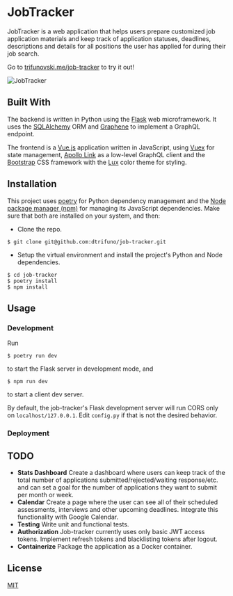 # JobTracker

JobTracker is a web application that helps users prepare customized job application materials and keep track of application statuses, deadlines, descriptions and details for all positions the user has applied for during their job search.

Go to [trifunovski.me/job-tracker](https://trifunovski/me/job-tracker) to try it out!

![JobTracker](https://raw.githubusercontent.com/dtrifuno/)

## Built With

The backend is written in Python using the [Flask](https://flask.palletsprojects.com/) web microframework. It uses the [SQLAlchemy](https://www.sqlalchemy.org/) ORM and [Graphene](https://graphene-python.org/) to implement a GraphQL endpoint.

The frontend is a [Vue.js](https://vuejs.org/) application written in JavaScript, using [Vuex](https://vuex.vuejs.org/) for state management, [Apollo Link](https://www.apollographql.com/docs/link/) as a low-level GraphQL client and the [Bootstrap](https://getbootstrap.com/) CSS framework with the [Lux](https://bootswatch.com/lux/) color theme for styling.

## Installation

This project uses [poetry](https://python-poetry.org/) for Python dependency management and the [Node package manager (npm)](https://www.npmjs.com/) for managing its JavaScript dependencies. Make sure that both are installed on your system, and then:

- Clone the repo.

```
$ git clone git@github.com:dtrifuno/job-tracker.git
```

- Setup the virtual environment and install the project's Python and Node dependencies.

```
$ cd job-tracker
$ poetry install
$ npm install
```

## Usage

### Development
Run 
```
$ poetry run dev
```
to start the Flask server in development mode, and
```
$ npm run dev
```
to start a client dev server.

By default, the job-tracker's Flask development server will run CORS only on `localhost/127.0.0.1`. Edit `config.py` if that is not the desired behavior.

### Deployment

## TODO
* **Stats Dashboard**
Create a dashboard where users can keep track of the total number of applications submitted/rejected/waiting response/etc. and can set a goal for the number of applications they want to submit per month or week.
* **Calendar**
Create a page where the user can see all of their scheduled assessments, interviews and other upcoming deadlines. Integrate this functionality with Google Calendar.
* **Testing**
Write unit and functional tests.
* **Authorization**
Job-tracker currently uses only basic JWT access tokens. Implement refresh tokens and blacklisting tokens after logout.
* **Containerize**
Package the application as a Docker container.

## License

[MIT](https://choosealicense.com/licenses/mit/)
